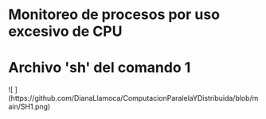 # Monitoreo de procesos por uso excesivo de CPU
<h1>Archivo 'sh' del comando 1</h1>
![ ](https://github.com/DianaLlamoca/ComputacionParalelaYDistribuida/blob/main/SH1.png)
